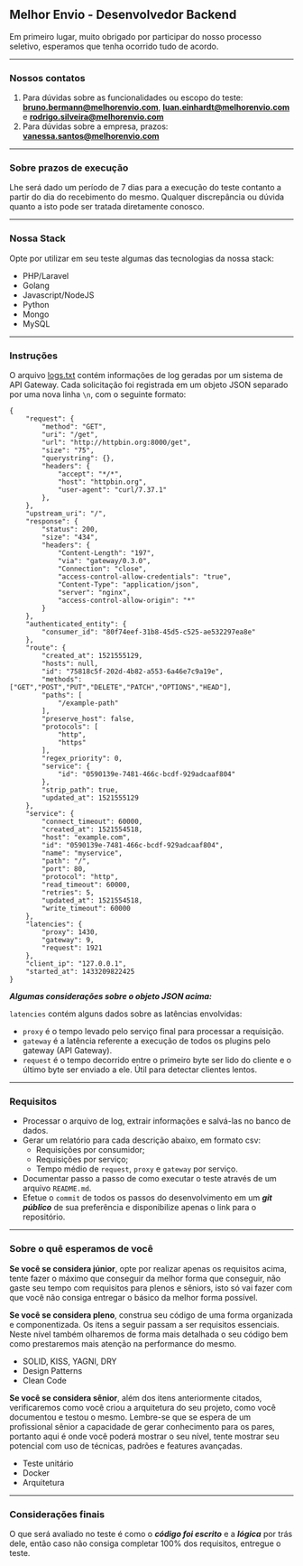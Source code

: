 ## Melhor Envio - Desenvolvedor Backend

Em primeiro lugar, muito obrigado por participar do nosso processo seletivo, esperamos que tenha ocorrido tudo de acordo.

--------------

### Nossos contatos

1. Para dúvidas sobre as funcionalidades ou escopo do teste: **bruno.bermann@melhorenvio.com**, **luan.einhardt@melhorenvio.com** e **rodrigo.silveira@melhorenvio.com**
2. Para dúvidas sobre a empresa, prazos: **vanessa.santos@melhorenvio.com**

--------------

### Sobre prazos de execução
​Lhe será dado um período de 7 dias para a execução do teste contanto a partir do dia do recebimento do mesmo. Qualquer discrepância ou dúvida quanto a isto pode ser tratada diretamente conosco.

--------------

### Nossa Stack

Opte por utilizar em seu teste algumas das tecnologias da nossa stack:

- PHP/Laravel
- Golang
- Javascript/NodeJS
- Python
- Mongo
- MySQL

--------------

### Instruções

O arquivo [logs.txt](https://drive.google.com/file/d/1-2ublgv6A1_PtpxP1Nvjl626Miu68nMR/view) contém informações de log geradas por um sistema de API Gateway. Cada solicitação foi registrada em um objeto JSON separado por uma nova linha `\n`, com o seguinte formato:

```
{
    "request": {
        "method": "GET",
        "uri": "/get",
        "url": "http://httpbin.org:8000/get",
        "size": "75",
        "querystring": {},
        "headers": {
            "accept": "*/*",
            "host": "httpbin.org",
            "user-agent": "curl/7.37.1"
        },
    },
    "upstream_uri": "/",
    "response": {
        "status": 200,
        "size": "434",
        "headers": {
            "Content-Length": "197",
            "via": "gateway/0.3.0",
            "Connection": "close",
            "access-control-allow-credentials": "true",
            "Content-Type": "application/json",
            "server": "nginx",
            "access-control-allow-origin": "*"
        }
    },
    "authenticated_entity": {
        "consumer_id": "80f74eef-31b8-45d5-c525-ae532297ea8e"
    },
    "route": {
        "created_at": 1521555129,
        "hosts": null,
        "id": "75818c5f-202d-4b82-a553-6a46e7c9a19e",
        "methods": ["GET","POST","PUT","DELETE","PATCH","OPTIONS","HEAD"],
        "paths": [
            "/example-path"
        ],
        "preserve_host": false,
        "protocols": [
            "http",
            "https"
        ],
        "regex_priority": 0,
        "service": {
            "id": "0590139e-7481-466c-bcdf-929adcaaf804"
        },
        "strip_path": true,
        "updated_at": 1521555129
    },
    "service": {
        "connect_timeout": 60000,
        "created_at": 1521554518,
        "host": "example.com",
        "id": "0590139e-7481-466c-bcdf-929adcaaf804",
        "name": "myservice",
        "path": "/",
        "port": 80,
        "protocol": "http",
        "read_timeout": 60000,
        "retries": 5,
        "updated_at": 1521554518,
        "write_timeout": 60000
    },
    "latencies": {
        "proxy": 1430,
        "gateway": 9,
        "request": 1921
    },
    "client_ip": "127.0.0.1",
    "started_at": 1433209822425
}
```

***Algumas considerações sobre o objeto JSON acima:***

`latencies` contém alguns dados sobre as latências envolvidas:

-   `proxy` é o tempo levado pelo serviço final para processar a requisição.
-   `gateway` é a latência referente a execução de todos os plugins pelo gateway (API Gateway).
-   `request` é o tempo decorrido entre o primeiro byte ser lido do cliente e o último byte ser enviado a ele. Útil para detectar clientes lentos.

--------------

### Requisitos

- Processar o arquivo de log, extrair informações e salvá-las no banco de dados.
- Gerar um relatório para cada descrição abaixo, em formato csv:
    - Requisições por consumidor;
    - Requisições por serviço;
    - Tempo médio de `request`, `proxy` e `gateway` por serviço.
- Documentar passo a passo de como executar o teste através de um arquivo `README.md`.
- Efetue o `commit` de todos os passos do desenvolvimento em um ***git público*** de sua preferência e disponibilize apenas o link para o repositório.

--------------

### Sobre o quê esperamos de você

**Se você se considera júnior**, opte por realizar apenas os requisitos acima, tente fazer o máximo que conseguir da melhor forma que conseguir, não gaste seu tempo com requisitos para plenos e sêniors, isto só vai fazer com que você não consiga entregar o básico da melhor forma possível.

**Se você se considera pleno**, construa seu código de uma forma organizada e componentizada. Os itens a seguir passam a ser requisitos essenciais. Neste nível também olharemos de forma mais detalhada o seu código bem como prestaremos mais atenção na performance do mesmo.

- SOLID, KISS, YAGNI, DRY
- Design Patterns
- Clean Code

**Se você se considera sênior**, além dos itens anteriormente citados, verificaremos como você criou a arquitetura do seu projeto, como você documentou e testou o mesmo. Lembre-se que se espera de um profissional sênior a capacidade de gerar conhecimento para os pares, portanto aqui é onde você poderá mostrar o seu nível, tente mostrar seu potencial com uso de técnicas, padrões e features avançadas.

- Teste unitário
- Docker
- Arquitetura

--------------

### Considerações finais

O que será avaliado no teste é como o ***código foi escrito*** e a ***lógica*** por trás dele, então caso não consiga completar 100% dos requisitos, entregue o teste.
